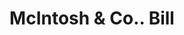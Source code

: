 ---
doi: 10.7916/D8N59ZFG
date_other: '1890'
date_other_textual: 1890-1899
form: printed ephemera
genre:
- Invoices
name:
- McIntosh & Co.
object_in_context_url: https://biggert.cul.columbia.edu/items/view/ave_biggert_00512
subject_hierarchical_geographic:
- Springfield, Massachusetts, United States
subject_name:
- McIntosh & Co.
title: McIntosh & Co.. Bill
sort_title: McIntosh & Co.. Bill
call_number: ave_biggert_00512
coordinates:
- 42.112411,-72.547455
pid: ave_biggert_00512
identifiers: ave_biggert_00512
thumbnail: https://derivativo-3.library.columbia.edu/iiif/2/ldpd:343730/full/!256,256/0/native.jpg
permalink: /biggert/ave_biggert_00512/
layout: iiif-image-page
---